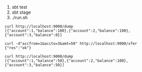 1. sbt test
2. sbt stage
3. ./run.sh

```console
curl http://localhost:9000/dump
[{"account":1,"balance":100},{"account":2,"balance":100},{"account":3,"balance":0}]
```

```console
curl -d"accfrom=1&accto=3&amt=50" http://localhost:9000/xfer
{"res":"ok"}
```

```console
curl http://localhost:9000/dump
[{"account":1,"balance":50},{"account":2,"balance":100},{"account":3,"balance":50}]
```
